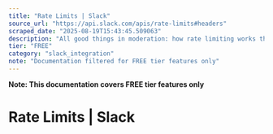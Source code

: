 ```yaml
---
title: "Rate Limits | Slack"
source_url: "https://api.slack.com/apis/rate-limits#headers"
scraped_date: "2025-08-19T15:43:45.509063"
description: "All good things in moderation: how rate limiting works throughout the Slack platform."
tier: "FREE"
category: "slack_integration"
note: "Documentation filtered for FREE tier features only"
---
```

**Note: This documentation covers FREE tier features only**

# Rate Limits | Slack

